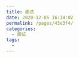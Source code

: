 ```yaml
---
title: 面试
date: 2020-12-05 16:14:02
permalink: /pages/43e3f4/
categories:
  - 面试
tags:
  - 
---
```

